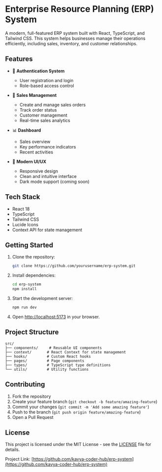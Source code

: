 # Enterprise Resource Planning (ERP) System

A modern, full-featured ERP system built with React, TypeScript, and Tailwind CSS. This system helps businesses manage their operations efficiently, including sales, inventory, and customer relationships.

## Features

- 🔐 **Authentication System**
  - User registration and login
  - Role-based access control

- 💼 **Sales Management**
  - Create and manage sales orders
  - Track order status
  - Customer management
  - Real-time sales analytics

- 📊 **Dashboard**
  - Sales overview
  - Key performance indicators
  - Recent activities

- 🎨 **Modern UI/UX**
  - Responsive design
  - Clean and intuitive interface
  - Dark mode support (coming soon)

## Tech Stack

- React 18
- TypeScript
- Tailwind CSS
- Lucide Icons
- Context API for state management

## Getting Started

1. Clone the repository:
   ```bash
   git clone https://github.com/yourusername/erp-system.git
   ```

2. Install dependencies:
   ```bash
   cd erp-system
   npm install
   ```

3. Start the development server:
   ```bash
   npm run dev
   ```

4. Open [http://localhost:5173](http://localhost:5173) in your browser.

## Project Structure

```
src/
├── components/     # Reusable UI components
├── context/       # React Context for state management
├── hooks/         # Custom React hooks
├── pages/         # Page components
├── types/         # TypeScript type definitions
└── utils/         # Utility functions
```

## Contributing

1. Fork the repository
2. Create your feature branch (`git checkout -b feature/amazing-feature`)
3. Commit your changes (`git commit -m 'Add some amazing feature'`)
4. Push to the branch (`git push origin feature/amazing-feature`)
5. Open a Pull Request

## License

This project is licensed under the MIT License - see the [LICENSE](LICENSE) file for details.

Project Link: [https://github.com/kavya-coder-hub/erp-system](https://github.com/kavya-coder-hub/erp-system)
